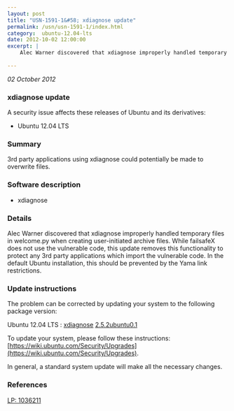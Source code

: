 ```yaml
---
layout: post
title: "USN-1591-1&#58; xdiagnose update"
permalink: /usn/usn-1591-1/index.html
category:  ubuntu-12.04-lts
date: 2012-10-02 12:00:00
excerpt: |
    Alec Warner discovered that xdiagnose improperly handled temporary files in welcome.py when creating user-initiated archive files. While failsafeX does not use the vulnerable code, this update removes this functionality to protect any 3rd party applications which import the vulnerable code. In the default Ubuntu installation, this should be prevented by the Yama link restrictions. 
    
--- 
```

 
 

*02 October 2012*

### xdiagnose update

A security issue affects these releases of Ubuntu and its derivatives:

* Ubuntu 12.04 LTS

### Summary

3rd party applications using xdiagnose could potentially be made to overwrite files.

### Software description

* xdiagnose 

### Details

Alec Warner discovered that xdiagnose improperly handled temporary files in welcome.py when creating user-initiated archive files. While failsafeX does not use the vulnerable code, this update removes this functionality to protect any 3rd party applications which import the vulnerable code. In the default Ubuntu installation, this should be prevented by the Yama link restrictions. 

### Update instructions

The problem can be corrected by updating your system to the following package version:

Ubuntu 12.04 LTS
 : [xdiagnose](https://launchpad.net/ubuntu/+source/xdiagnose) <span> [2.5.2ubuntu0.1](https://launchpad.net/ubuntu/+source/xdiagnose/2.5.2ubuntu0.1) </span> 

To update your system, please follow these instructions: [https://wiki.ubuntu.com/Security/Upgrades](https://wiki.ubuntu.com/Security/Upgrades).

In general, a standard system update will make all the necessary changes. 

### References

 
 [LP: 1036211](https://launchpad.net/bugs/1036211)
 

